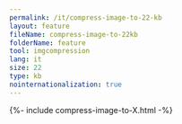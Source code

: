 ```yaml
---
permalink: /it/compress-image-to-22-kb
layout: feature
fileName: compress-image-to-22kb
folderName: feature
tool: imgcompression
lang: it
size: 22
type: kb
nointernationalization: true
---
```

{%- include compress-image-to-X.html -%}       
